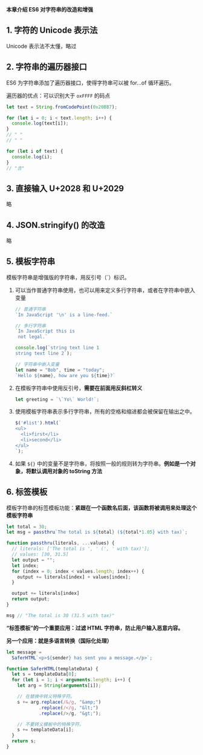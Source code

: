 **本章介绍 ES6 对字符串的改造和增强**

## 1. 字符的 Unicode 表示法

Unicode 表示法不太懂，略过

## 2. 字符串的遍历器接口

ES6 为字符串添加了遍历器接口，使得字符串可以被 for...of 循环遍历。

遍历器的优点：可以识别大于 `oxFFFF` 的码点

```javascript
let text = String.fromCodePoint(0x20BB7);

for (let i = 0; i < text.length; i++) {
  console.log(text[i]);
}
// " "
// " "

for (let i of text) {
  console.log(i);
}
// "𠮷"
```

## 3. 直接输入 U+2028 和 U+2029

略

## 4. JSON.stringify() 的改造

略

## 5. 模板字符串

模板字符串是增强版的字符串，用反引号（`）标识。

1. 可以当作普通字符串使用，也可以用来定义多行字符串，或者在字符串中嵌入变量

   ```javascript
   // 普通字符串
   `In JavaScript '\n' is a line-feed.`

   // 多行字符串
   `In JavaScript this is
    not legal.`

   console.log(`string text line 1
   string text line 2`);

   // 字符串中嵌入变量
   let name = "Bob", time = "today";
   `Hello ${name}, how are you ${time}?`
   ```

2. 在模板字符串中使用反引号，**需要在前面用反斜杠转义**

   ```javascript
   let greeting = `\`Yo\` World!`;
   ```

3. 使用模板字符串表示多行字符串，所有的空格和缩进都会被保留在输出之中。

   ```javascript
   $('#list').html(`
   <ul>
     <li>first</li>
     <li>second</li>
   </ul>
   `);
   ```

4. 如果 `${}` 中的变量不是字符串，将按照一般的规则转为字符串。**例如是一个对象，将默认调用对象的 toString 方法**

## 6. 标签模板

模板字符串的标签模板功能：**紧跟在一个函数名后面，该函数将被调用来处理这个模板字符串**

```javascript
let total = 30;
let msg = passthru`The total is ${total} (${total*1.05} with tax)`;

function passthru(literals, ...values) {
  // literals: ['The total is ', ' (', ' with tax)'];
  // values: [30, 31.5]
  let output = "";
  let index;
  for (index = 0; index < values.length; index++) {
    output += literals[index] + values[index];
  }

  output += literals[index]
  return output;
}

msg // "The total is 30 (31.5 with tax)"
```

**“标签模板”的一个重要应用：过滤 HTML 字符串，防止用户输入恶意内容。**

**另一个应用：就是多语言转换（国际化处理）**

```javascript
let message =
  SaferHTML`<p>${sender} has sent you a message.</p>`;

function SaferHTML(templateData) {
  let s = templateData[0];
  for (let i = 1; i < arguments.length; i++) {
    let arg = String(arguments[i]);

    // 在替换中转义特殊字符。
    s += arg.replace(/&/g, "&amp;")
            .replace(/</g, "&lt;")
            .replace(/>/g, "&gt;");

    // 不要转义模板中的特殊字符。
    s += templateData[i];
  }
  return s;
}
```















